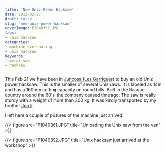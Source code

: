 ```yaml
---
title: 'New Uniz Power Hacksaw'
date: 2013-02-27
draft: false
slug: "new-uniz-power-hacksaw"
coverImage: P1040392.JPG
tags:
- uniz hacksaw
categories:
- machine overhauling
- uniz hacksaw
keywords:
- metal saw
- hacksaw
---
```


This Feb 21 we have been in [Juncosa (Les
Garrigues)](https://en.wikipedia.org/wiki/Juncosa) to buy an old Uniz
power hacksaw. This is the smaller of several Uniz saws. It is labeled
as 14in and has a 160mm cutting capacity on round bills. Built in the
Basque country around the 60's, the company ceased time ago. The saw
is really sturdy with a weight of more than 300 kg. It was kindly
transported by my brother [Jordi](http://www.argotphoto.com/).

I left here a couple of pictures of the machine just arrived:

{{< figure src="P1040361.JPG" 
    title="Unloading the Unix saw from the van" >}}

{{< figure src="P1040392.JPG" 
    title="Unix hacksaw just arrived at the workshop" >}}
